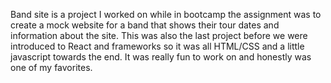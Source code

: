 Band site is a project I worked on while in bootcamp the assignment was to create a mock website for a band that shows their tour dates and information about the site.
This was also the last project before we were introduced to React and frameworks so it was all HTML/CSS and a little javascript towards the end. It was really fun
to work on and honestly was one of my favorites.

